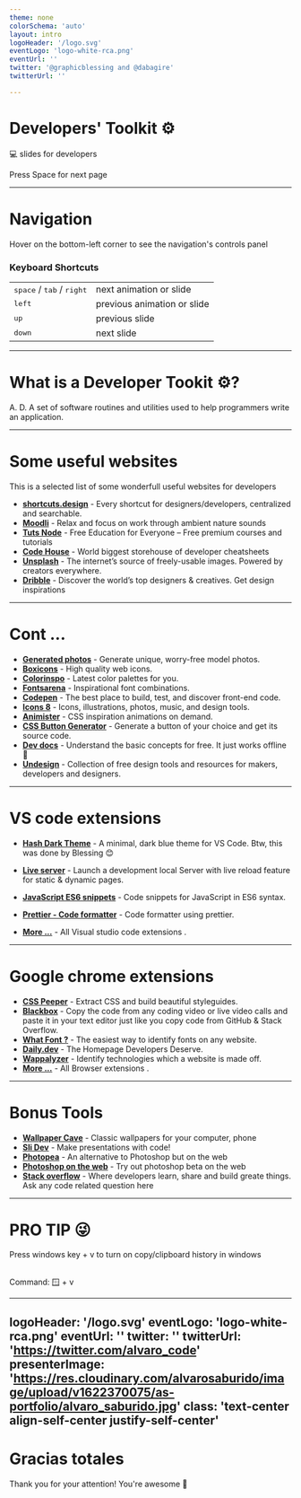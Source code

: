 ```yaml
---
theme: none
colorSchema: 'auto'
layout: intro
logoHeader: '/logo.svg'
eventLogo: 'logo-white-rca.png'
eventUrl: ''
twitter: '@graphicblessing and @dabagire'
twitterUrl: ''

---
```


# Developers' Toolkit ⚙️

💻 slides for developers

<div class="pt-12">
  <span @click="next" class="px-2 p-1 rounded cursor-pointer hover:bg-white hover:bg-opacity-10">
    Press Space for next page <carbon:arrow-right class="inline"/>
  </span>
</div>

---

# Navigation

Hover on the bottom-left corner to see the navigation's controls panel

### Keyboard Shortcuts

|                                                      |                             |
| ---------------------------------------------------- | --------------------------- |
| <kbd>space</kbd> / <kbd>tab</kbd> / <kbd>right</kbd> | next animation or slide     |
| <kbd>left</kbd>                                      | previous animation or slide |
| <kbd>up</kbd>                                        | previous slide              |
| <kbd>down</kbd>                                      | next slide                  |




---



# What is a Developer Tookit ⚙️?

A. D. A set of software routines and utilities used to help programmers write an application.


---


# Some useful websites

This is a selected list of some wonderfull useful websites for developers

- **[shortcuts.design](https://shortcuts.design/)** - Every shortcut for designers/developers, centralized and searchable.
- **[Moodli](https://moodly.site/)** - Relax and focus on work through ambient nature sounds
- **[Tuts Node](https://www.tutsnodes.com/)** - Free Education for Everyone – Free premium courses and tutorials
- **[Code House](https://codehouse.vercel.app/ )** - World biggest storehouse of developer cheatsheets
- **[Unsplash](https://unsplash.com/)** - The internet’s source of freely-usable images.
Powered by creators everywhere.
- **[Dribble](https://dribbble.com/)** - Discover the world’s top designers & creatives. Get design inspirations


---


# Cont ...

- **[Generated photos](https://generated.photos/)** - Generate unique, worry-free model photos.
- **[Boxicons](https://boxicons.com/)** - High quality web icons.
- **[Colorinspo](https://colorsinspo.com/)** - Latest color palettes for you.
- **[Fontsarena](https://fontsarena.com/)** - Inspirational font combinations.
- **[Codepen](https://codepen.io/)** - The best place to build, test, and discover front-end code.
- **[Icons 8](https://icons8.com/)** - Icons, illustrations, photos, music, and design tools.
- **[Animister](https://animista.net/)** - CSS inspiration animations on demand.
- **[CSS Button Generator](https://css3buttongenerator.com/)** - Generate a button of your choice and get its source code.
- **[Dev docs](https://devdocs.io/)** - Understand the basic concepts for free. It just works offline 🤯
- **[Undesign](https://undesign.learn.uno/)** - Collection of free design tools and resources for makers, developers and designers.

---

# VS code extensions

- **[Hash Dark Theme](https://marketplace.visualstudio.com/items?itemName=ritwickdey.LiveServer)** - A minimal, dark blue theme for VS Code. Btw, this was done by Blessing 😊

- **[Live server](https://marketplace.visualstudio.com/items?itemName=ritwickdey.LiveServer)** - Launch a development local Server with live reload feature for static & dynamic pages.

- **[JavaScript ES6 snippets](https://marketplace.visualstudio.com/items?itemName=xabikos.JavaScriptSnippets)** - Code snippets for JavaScript in ES6 syntax.
- **[Prettier - Code formatter](https://marketplace.visualstudio.com/items?itemName=esbenp.prettier-vscode)** - Code formatter using prettier.
- **[More ...](https://marketplace.visualstudio.com/search?target=VSCode&category=All%20categories&sortBy=Installs)** - All Visual studio code extensions . 

---

# Google chrome extensions

- **[CSS Peeper](https://chrome.google.com/webstore/detail/css-peeper/mbnbehikldjhnfehhnaidhjhoofhpehk?hl=en)** - Extract CSS and build beautiful styleguides.
- **[Blackbox](https://chrome.google.com/webstore/detail/blackbox/mcgbeeipkmelnpldkobichboakdfaeon?authuser=1&fbclid=IwAR0-t14mftVZ21agq9Zf23yafMzlJpcqLTTOyLTiRQtOh_vb6vi6sTgrpiM)** - Copy the code from any coding video or live video calls and paste it in your text editor just like you copy code from GitHub & Stack Overflow.
- **[What Font ?](https://chrome.google.com/webstore/detail/whatfont/jabopobgcpjmedljpbcaablpmlmfcogm)** - The easiest way to identify fonts on any website.
- **[Daily.dev](https://chrome.google.com/webstore/detail/dailydev-the-homepage-dev/jlmpjdjjbgclbocgajdjefcidcncaied)** - The Homepage Developers Deserve.
- **[Wappalyzer](https://chrome.google.com/webstore/detail/wappalyzer/gppongmhjkpfnbhagpmjfkannfbllamg?hl=en)** - Identify technologies which a website is made off.
- **[More ...](https://chrome.google.com/webstore/category/extensions?hl=en)** - All Browser extensions .

---

# Bonus Tools
- **[Wallpaper Cave](https://wallpapercave.com/)** - Classic wallpapers for your computer, phone
- **[Sli Dev](https://sli.dev/)** - Make presentations with code! 
- **[Photopea](https://www.photopea.com/)** - An alternative to Photoshop but on the web
- **[Photoshop on the web](https://assets.adobe.com/cloud-documents#)** - Try out photoshop beta on the web 
- **[Stack overflow](https://stackoverflow.com/)** - Where developers learn, share and build greate things. Ask any code related question here

---

# PRO TIP 😜
Press windows key + v to turn on copy/clipboard history in windows

<br>
Command: 🪟 + v

---
logoHeader: '/logo.svg'
eventLogo: 'logo-white-rca.png'
eventUrl: ''
twitter: ''
twitterUrl: 'https://twitter.com/alvaro_code'
presenterImage: 'https://res.cloudinary.com/alvarosaburido/image/upload/v1622370075/as-portfolio/alvaro_saburido.jpg'
class: 'text-center align-self-center justify-self-center'
---

# Gracias totales

Thank you for your attention! You're awesome 🥳
